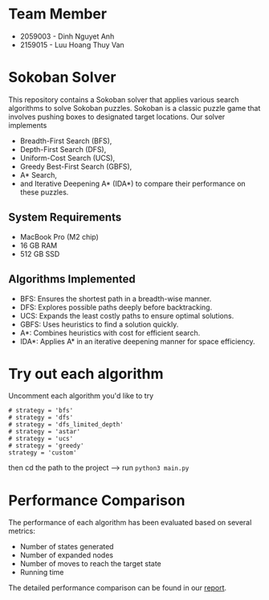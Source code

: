# Team Member

- 2059003 - Dinh Nguyet Anh
- 2159015 - Luu Hoang Thuy Van

# Sokoban Solver

This repository contains a Sokoban solver that applies various search algorithms to solve Sokoban puzzles. 
Sokoban is a classic puzzle game that involves pushing boxes to designated target locations. 
Our solver implements 
  + Breadth-First Search (BFS),
  + Depth-First Search (DFS),
  + Uniform-Cost Search (UCS),
  + Greedy Best-First Search (GBFS),
  + A* Search,
  + and Iterative Deepening A* (IDA*)
to compare their performance on these puzzles.

## System Requirements

- MacBook Pro (M2 chip)
- 16 GB RAM
- 512 GB SSD

## Algorithms Implemented

- BFS: Ensures the shortest path in a breadth-wise manner.
- DFS: Explores possible paths deeply before backtracking.
- UCS: Expands the least costly paths to ensure optimal solutions.
- GBFS: Uses heuristics to find a solution quickly.
- A*: Combines heuristics with cost for efficient search.
- IDA*: Applies A* in an iterative deepening manner for space efficiency.

 # Try out each algorithm

Uncomment each algorithm you'd like to try

    # strategy = 'bfs'
    # strategy = 'dfs'
    # strategy = 'dfs_limited_depth'
    # strategy = 'astar'
    # strategy = 'ucs'
    # strategy = 'greedy'
    strategy = 'custom'

then cd the path to the project --> run `python3 main.py`

# Performance Comparison
The performance of each algorithm has been evaluated based on several metrics:

- Number of states generated
- Number of expanded nodes
- Number of moves to reach the target state
- Running time
  
The detailed performance comparison can be found in our [report]([url](https://drive.google.com/file/d/11kEfr65RyLQ6gqnxfj4b3kKWXoLdy8Yc/view?usp=drive_link)).

